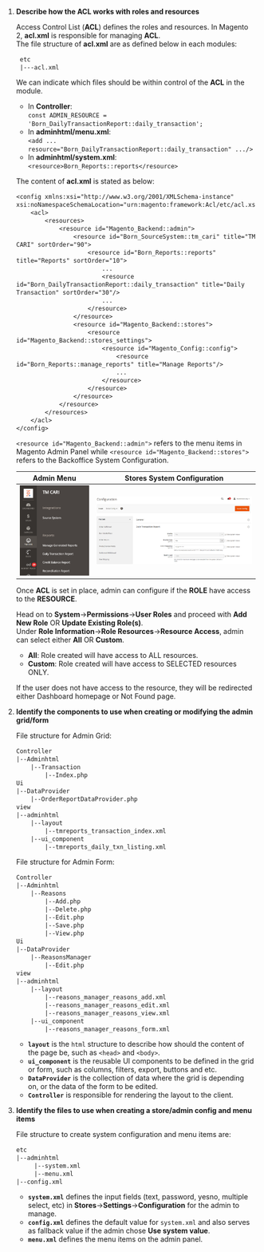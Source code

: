 1. __Describe how the ACL works with roles and resources__
   
   Access Control List (__ACL__) defines the roles and resources. In Magento 2, __acl.xml__ is responsible for managing __ACL__.<br/> 
   The file structure of __acl.xml__ are as defined below in each modules:
   ```
    etc
    |---acl.xml
   ```
   We can indicate which files should be within control of the __ACL__ in the module.
   - In __Controller__:<br/>`const ADMIN_RESOURCE = 'Born_DailyTransactionReport::daily_transaction';`
   - In __adminhtml/menu.xml__:<br/>`<add ... resource="Born_DailyTransactionReport::daily_transaction" .../>`
   - In __adminhtml/system.xml__:<br/>`<resource>Born_Reports::reports</resource>`

   The content of __acl.xml__ is stated as below:
    ```
    <config xmlns:xsi="http://www.w3.org/2001/XMLSchema-instance" xsi:noNamespaceSchemaLocation="urn:magento:framework:Acl/etc/acl.xsd">
        <acl>
            <resources>
                <resource id="Magento_Backend::admin">
                    <resource id="Born_SourceSystem::tm_cari" title="TM CARI" sortOrder="90">
                        <resource id="Born_Reports::reports" title="Reports" sortOrder="10">
                            ...
                            <resource id="Born_DailyTransactionReport::daily_transaction" title="Daily Transaction" sortOrder="30"/>
                            ...
                        </resource>
                    </resource>
                    <resource id="Magento_Backend::stores">
                        <resource id="Magento_Backend::stores_settings">
                            <resource id="Magento_Config::config">
                                <resource id="Born_Reports::manage_reports" title="Manage Reports"/>
                                ...
                            </resource>
                        </resource>
                    </resource>
                </resource>
            </resources>
        </acl>
    </config>
    ```

    `<resource id="Magento_Backend::admin">` refers to the menu items in Magento Admin Panel while `<resource id="Magento_Backend::stores">` refers to the Backoffice System Configuration.
    <center>

    | Admin Menu  | Stores System Configuration |
    |--------|-------------|
    | ![Admin Menu](./images/acl_menu.png) | ![Stores System Configuration](./images/acl_system_config.png) |
    
    </center>

    Once __ACL__ is set in place, admin can configure if the __ROLE__ have access to the __RESOURCE__.<br/>

    Head on to __System__→__Permissions__→__User Roles__ and proceed with __Add New Role__ OR __Update Existing Role(s)__.<br/>
    Under __Role Information__→__Role Resources__→__Resource Access__, admin can select either __All__ OR __Custom__.
    - __All__: Role created will have access to ALL resources.
    - __Custom__: Role created will have access to SELECTED resources ONLY.
  
    If the user does not have access to the resource, they will be redirected either Dashboard homepage or Not Found page.

2. __Identify the components to use when creating or modifying the admin grid/form__
   
    File structure for Admin Grid:
    ```
    Controller
    |--Adminhtml
        |--Transaction
            |--Index.php
    Ui
    |--DataProvider
        |--OrderReportDataProvider.php
    view
    |--adminhtml
        |--layout
            |--tmreports_transaction_index.xml
        |--ui_component
            |--tmreports_daily_txn_listing.xml
    ```

    File structure for Admin Form:
    ```
    Controller
    |--Adminhtml
        |--Reasons
            |--Add.php
            |--Delete.php
            |--Edit.php
            |--Save.php
            |--View.php
    Ui
    |--DataProvider
        |--ReasonsManager
            |--Edit.php
    view
    |--adminhtml
        |--layout
            |--reasons_manager_reasons_add.xml
            |--reasons_manager_reasons_edit.xml
            |--reasons_manager_reasons_view.xml
        |--ui_component
            |--reasons_manager_reasons_form.xml
    ```

   - __`layout`__ is the `html` structure to describe how should the content of the page be, such as `<head>` and `<body>`.
   - __`ui_component`__ is the reusable UI components to be defined in the grid or form, such as columns, filters, export, buttons and etc.
   - __`DataProvider`__ is the collection of data where the grid is depending on, or the data of the form to be edited. 
   - __`Controller`__ is responsible for rendering the layout to the client.
3. __Identify the files to use when creating a store/admin config and menu items__
   
   File structure to create system configuration and menu items are:
   ```
   etc
   |--adminhtml
        |--system.xml
        |--menu.xml
   |--config.xml
   ```
   - __`system.xml`__ defines the input fields (text, password, yesno, multiple select, etc) in __Stores__→__Settings__→__Configuration__ for the admin to manage.
   - __`config.xml`__ defines the default value for `system.xml` and also serves as fallback value if the admin chose __Use system value__.
   - __`menu.xml`__ defines the menu items on the admin panel.